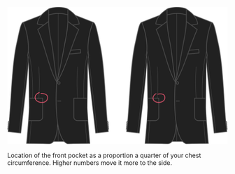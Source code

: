 
![Fronttaschenplatzierung](frontpocketplacement.svg)

Location of the front pocket as a proportion a quarter of your chest circumference. Higher numbers move it more to the side.
